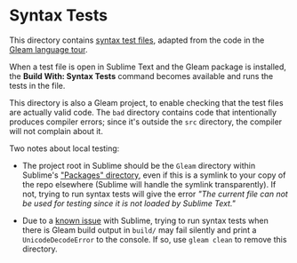 # Syntax Tests

This directory contains [syntax test files][1], adapted from the code in the
[Gleam language tour][2].

[1]: https://www.sublimetext.com/docs/syntax.html#testing
[2]: https://tour.gleam.run/

When a test file is open in Sublime Text and the Gleam package is installed,
the **Build With: Syntax Tests** command becomes available and runs the tests
in the file.

This directory is also a Gleam project, to enable checking that the test files
are actually valid code. The `bad` directory contains code that intentionally
produces compiler errors; since it's outside the `src` directory, the compiler
will not complain about it.

Two notes about local testing:

* The project root in Sublime should be the `Gleam` directory within Sublime's
  ["Packages" directory](../CONTRIBUTING.md), even if this is a symlink to your
  copy of the repo elsewhere (Sublime will handle the symlink transparently).
  If not, trying to run syntax tests will give the error _"The current file can
  not be used for testing since it is not loaded by Sublime Text."_

* Due to a [known issue](https://github.com/sublimehq/sublime_text/issues/6274)
  with Sublime, trying to run syntax tests when there is Gleam build output in
  `build/` may fail silently and print a `UnicodeDecodeError` to the console.
  If so, use `gleam clean` to remove this directory.
